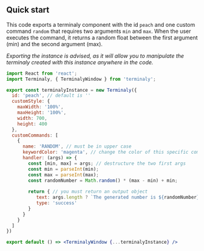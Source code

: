 ## Quick start

This code exports a terminaly component with the id ``peach`` and one custom command ``random`` that requires two arguments ``min`` and ``max``.
When the user executes the command, it returns a random float between the first argument (min) and the second argument (max).

*Exporting the instance is advised, as it will allow you to manipulate the terminaly created with this instance anywhere in the code.*

```jsx
import React from 'react';
import Terminaly, { TerminalyWindow } from 'terminaly';

export const terminalyInstance = new Terminaly({
  id: 'peach', // default is ''
  customStyle: {
    maxWidth: '100%',
    maxHeight: '100%',
    width: 700,
    height: 400
  },
  customCommands: [
    {
      name: 'RANDOM', // must be in upper case
      keywordColor: 'magenta', // change the color of this specific command's keyword 
      handler: (args) => {
        const [min, max] = args; // destructure the two first args 
        const min = parseInt(min);
        const max = parseInt(max);
        const randomNumber = Math.random() * (max - min) + min;
        
        return { // you must return an output object
           text: args.length ? `The generated number is ${randomNumber}.` : 'Two arguments are needed: (min, max)',
           type: 'success'
        }
      }
    }
  ]
})

export default () => <TerminalyWindow {...terminalyInstance} />
```
